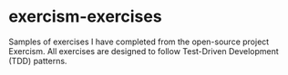 # exercism-exercises
Samples of exercises I have completed from the open-source project Exercism. All exercises are designed to follow Test-Driven Development (TDD) patterns.

